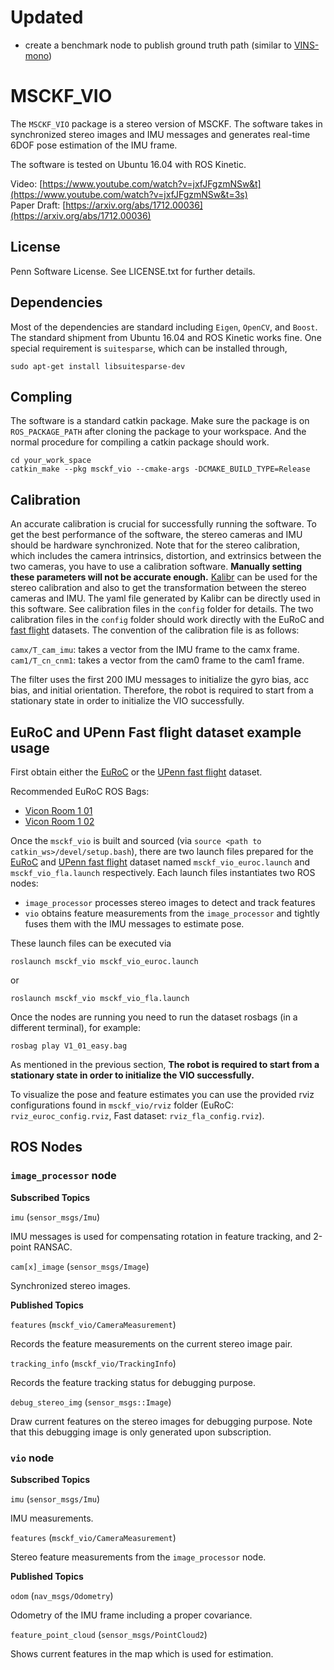 # Updated

- create a benchmark node to publish ground truth path (similar to <a href="https://github.com/HKUST-Aerial-Robotics/VINS-Mono/blob/master/benchmark_publisher/src/benchmark_publisher_node.cpp">VINS-mono</a>)

# MSCKF\_VIO


The `MSCKF_VIO` package is a stereo version of MSCKF. The software takes in synchronized stereo images and IMU messages and generates real-time 6DOF pose estimation of the IMU frame.

The software is tested on Ubuntu 16.04 with ROS Kinetic.

Video: [https://www.youtube.com/watch?v=jxfJFgzmNSw&t](https://www.youtube.com/watch?v=jxfJFgzmNSw&t=3s)<br/>
Paper Draft: [https://arxiv.org/abs/1712.00036](https://arxiv.org/abs/1712.00036)

## License

Penn Software License. See LICENSE.txt for further details.

## Dependencies

Most of the dependencies are standard including `Eigen`, `OpenCV`, and `Boost`. The standard shipment from Ubuntu 16.04 and ROS Kinetic works fine. One special requirement is `suitesparse`, which can be installed through,

```
sudo apt-get install libsuitesparse-dev
```

## Compling
The software is a standard catkin package. Make sure the package is on `ROS_PACKAGE_PATH` after cloning the package to your workspace. And the normal procedure for compiling a catkin package should work.

```
cd your_work_space
catkin_make --pkg msckf_vio --cmake-args -DCMAKE_BUILD_TYPE=Release
```

## Calibration

An accurate calibration is crucial for successfully running the software. To get the best performance of the software, the stereo cameras and IMU should be hardware synchronized. Note that for the stereo calibration, which includes the camera intrinsics, distortion, and extrinsics between the two cameras, you have to use a calibration software. **Manually setting these parameters will not be accurate enough.** [Kalibr](https://github.com/ethz-asl/kalibr) can be used for the stereo calibration and also to get the transformation between the stereo cameras and IMU. The yaml file generated by Kalibr can be directly used in this software. See calibration files in the `config` folder for details. The two calibration files in the `config` folder should work directly with the EuRoC and [fast flight](https://github.com/KumarRobotics/msckf_vio/wiki) datasets. The convention of the calibration file is as follows:

`camx/T_cam_imu`: takes a vector from the IMU frame to the camx frame.
`cam1/T_cn_cnm1`: takes a vector from the cam0 frame to the cam1 frame.

The filter uses the first 200 IMU messages to initialize the gyro bias, acc bias, and initial orientation. Therefore, the robot is required to start from a stationary state in order to initialize the VIO successfully.


## EuRoC and UPenn Fast flight dataset example usage

First obtain either the [EuRoC](https://projects.asl.ethz.ch/datasets/doku.php?id=kmavvisualinertialdatasets) or the [UPenn fast flight](https://github.com/KumarRobotics/msckf_vio/wiki/Dataset) dataset.

Recommended EuRoC ROS Bags:
- [Vicon Room 1 01](http://robotics.ethz.ch/~asl-datasets/ijrr_euroc_mav_dataset/vicon_room1/V1_01_easy/V1_01_easy.bag)
- [Vicon Room 1 02](http://robotics.ethz.ch/~asl-datasets/ijrr_euroc_mav_dataset/vicon_room1/V1_02_easy/V1_02_easy.bag)

Once the `msckf_vio` is built and sourced (via `source <path to catkin_ws>/devel/setup.bash`), there are two launch files prepared for the [EuRoC](https://projects.asl.ethz.ch/datasets/doku.php?id=kmavvisualinertialdatasets) and [UPenn fast flight](https://github.com/KumarRobotics/msckf_vio/wiki/Dataset) dataset named `msckf_vio_euroc.launch` and `msckf_vio_fla.launch` respectively. Each launch files instantiates two ROS nodes:

* `image_processor` processes stereo images to detect and track features
* `vio` obtains feature measurements from the `image_processor` and tightly fuses them with the IMU messages to estimate pose.

These launch files can be executed via

```
roslaunch msckf_vio msckf_vio_euroc.launch
```
or

```
roslaunch msckf_vio msckf_vio_fla.launch
```

Once the nodes are running you need to run the dataset rosbags (in a different terminal), for example:

```
rosbag play V1_01_easy.bag
```

As mentioned in the previous section, **The robot is required to start from a stationary state in order to initialize the VIO successfully.**

To visualize the pose and feature estimates you can use the provided rviz configurations found in `msckf_vio/rviz` folder (EuRoC: `rviz_euroc_config.rviz`, Fast dataset: `rviz_fla_config.rviz`).


## ROS Nodes

### `image_processor` node

**Subscribed Topics**

`imu` (`sensor_msgs/Imu`)

IMU messages is used for compensating rotation in feature tracking, and 2-point RANSAC.

`cam[x]_image` (`sensor_msgs/Image`)

Synchronized stereo images.

**Published Topics**

`features` (`msckf_vio/CameraMeasurement`)

Records the feature measurements on the current stereo image pair.

`tracking_info` (`msckf_vio/TrackingInfo`)

Records the feature tracking status for debugging purpose.

`debug_stereo_img` (`sensor_msgs::Image`)

Draw current features on the stereo images for debugging purpose. Note that this debugging image is only generated upon subscription.

### `vio` node

**Subscribed Topics**

`imu` (`sensor_msgs/Imu`)

IMU measurements.

`features` (`msckf_vio/CameraMeasurement`)

Stereo feature measurements from the `image_processor` node.

**Published Topics**

`odom` (`nav_msgs/Odometry`)

Odometry of the IMU frame including a proper covariance.

`feature_point_cloud` (`sensor_msgs/PointCloud2`)

Shows current features in the map which is used for estimation.
